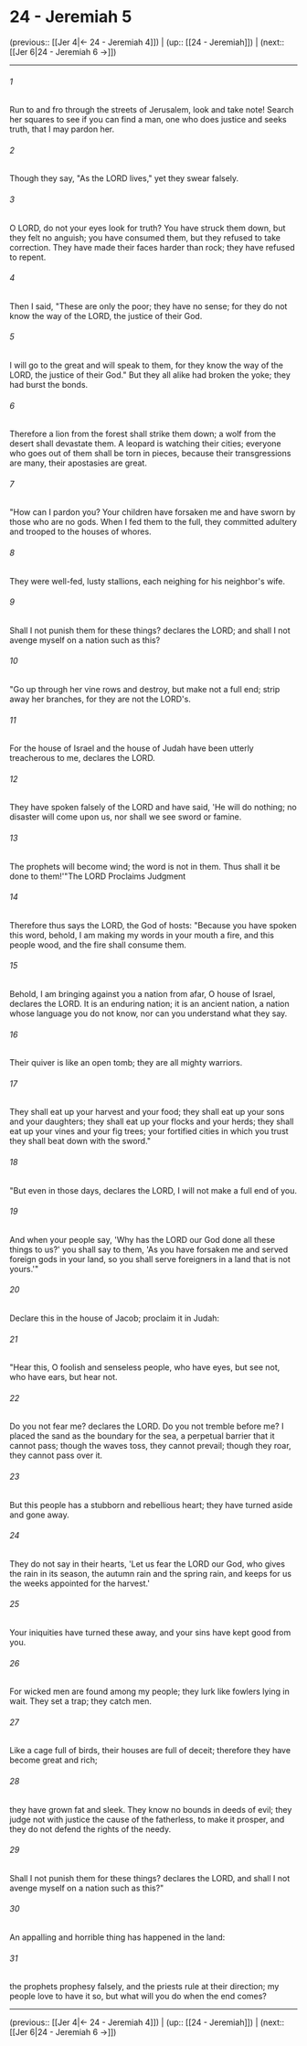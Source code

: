 # 24 - Jeremiah 5

(previous:: [[Jer 4|← 24 - Jeremiah 4]]) | (up:: [[24 - Jeremiah]]) | (next:: [[Jer 6|24 - Jeremiah 6 →]])

***


###### 1 
Run to and fro through the streets of Jerusalem, look and take note! Search her squares to see if you can find a man, one who does justice and seeks truth, that I may pardon her. 

###### 2 
Though they say, "As the LORD lives," yet they swear falsely. 

###### 3 
O LORD, do not your eyes look for truth? You have struck them down, but they felt no anguish; you have consumed them, but they refused to take correction. They have made their faces harder than rock; they have refused to repent. 

###### 4 
Then I said, "These are only the poor; they have no sense; for they do not know the way of the LORD, the justice of their God. 

###### 5 
I will go to the great and will speak to them, for they know the way of the LORD, the justice of their God." But they all alike had broken the yoke; they had burst the bonds. 

###### 6 
Therefore a lion from the forest shall strike them down; a wolf from the desert shall devastate them. A leopard is watching their cities; everyone who goes out of them shall be torn in pieces, because their transgressions are many, their apostasies are great. 

###### 7 
"How can I pardon you? Your children have forsaken me and have sworn by those who are no gods. When I fed them to the full, they committed adultery and trooped to the houses of whores. 

###### 8 
They were well-fed, lusty stallions, each neighing for his neighbor's wife. 

###### 9 
Shall I not punish them for these things? declares the LORD; and shall I not avenge myself on a nation such as this? 

###### 10 
"Go up through her vine rows and destroy, but make not a full end; strip away her branches, for they are not the LORD's. 

###### 11 
For the house of Israel and the house of Judah have been utterly treacherous to me, declares the LORD. 

###### 12 
They have spoken falsely of the LORD and have said, 'He will do nothing; no disaster will come upon us, nor shall we see sword or famine. 

###### 13 
The prophets will become wind; the word is not in them. Thus shall it be done to them!'"The LORD Proclaims Judgment 

###### 14 
Therefore thus says the LORD, the God of hosts: "Because you have spoken this word, behold, I am making my words in your mouth a fire, and this people wood, and the fire shall consume them. 

###### 15 
Behold, I am bringing against you a nation from afar, O house of Israel, declares the LORD. It is an enduring nation; it is an ancient nation, a nation whose language you do not know, nor can you understand what they say. 

###### 16 
Their quiver is like an open tomb; they are all mighty warriors. 

###### 17 
They shall eat up your harvest and your food; they shall eat up your sons and your daughters; they shall eat up your flocks and your herds; they shall eat up your vines and your fig trees; your fortified cities in which you trust they shall beat down with the sword." 

###### 18 
"But even in those days, declares the LORD, I will not make a full end of you. 

###### 19 
And when your people say, 'Why has the LORD our God done all these things to us?' you shall say to them, 'As you have forsaken me and served foreign gods in your land, so you shall serve foreigners in a land that is not yours.'" 

###### 20 
Declare this in the house of Jacob; proclaim it in Judah: 

###### 21 
"Hear this, O foolish and senseless people, who have eyes, but see not, who have ears, but hear not. 

###### 22 
Do you not fear me? declares the LORD. Do you not tremble before me? I placed the sand as the boundary for the sea, a perpetual barrier that it cannot pass; though the waves toss, they cannot prevail; though they roar, they cannot pass over it. 

###### 23 
But this people has a stubborn and rebellious heart; they have turned aside and gone away. 

###### 24 
They do not say in their hearts, 'Let us fear the LORD our God, who gives the rain in its season, the autumn rain and the spring rain, and keeps for us the weeks appointed for the harvest.' 

###### 25 
Your iniquities have turned these away, and your sins have kept good from you. 

###### 26 
For wicked men are found among my people; they lurk like fowlers lying in wait. They set a trap; they catch men. 

###### 27 
Like a cage full of birds, their houses are full of deceit; therefore they have become great and rich; 

###### 28 
they have grown fat and sleek. They know no bounds in deeds of evil; they judge not with justice the cause of the fatherless, to make it prosper, and they do not defend the rights of the needy. 

###### 29 
Shall I not punish them for these things? declares the LORD, and shall I not avenge myself on a nation such as this?" 

###### 30 
An appalling and horrible thing has happened in the land: 

###### 31 
the prophets prophesy falsely, and the priests rule at their direction; my people love to have it so, but what will you do when the end comes?

***

(previous:: [[Jer 4|← 24 - Jeremiah 4]]) | (up:: [[24 - Jeremiah]]) | (next:: [[Jer 6|24 - Jeremiah 6 →]])
